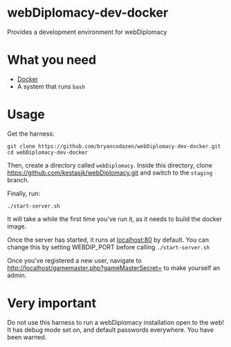 webDiplomacy-dev-docker
=======================

Provides a development environment for webDiplomacy

# What you need

 * [Docker](https://www.docker.com/)
 * A system that runs `bash`

# Usage

Get the harness:

```
git clone https://github.com/bryancodazen/webDiplomacy-dev-docker.git
cd webDiplomacy-dev-docker
```

Then, create a directory called `webDiplomacy`. Inside this directory, clone https://github.com/kestasjk/webDiplomacy.git and switch to the `staging` branch.

Finally, run:

```
./start-server.sh
```

It will take a while the first time you've run it, as it needs to build the docker image.

Once the server has started, it runs at [localhost:80](http://localhost) by default. You can change this by setting WEBDIP_PORT before calling `./start-server.sh`

Once you've registered a new user, navigate to [http://localhost/gamemaster.php?gameMasterSecret=](http://localhost/gamemaster.php?gameMasterSecret=) to make yourself an admin.

# Very important

Do not use this harness to run a webDiplomacy installation open to the web! It has debug mode set on, and default passwords everywhere. You have been warned.
